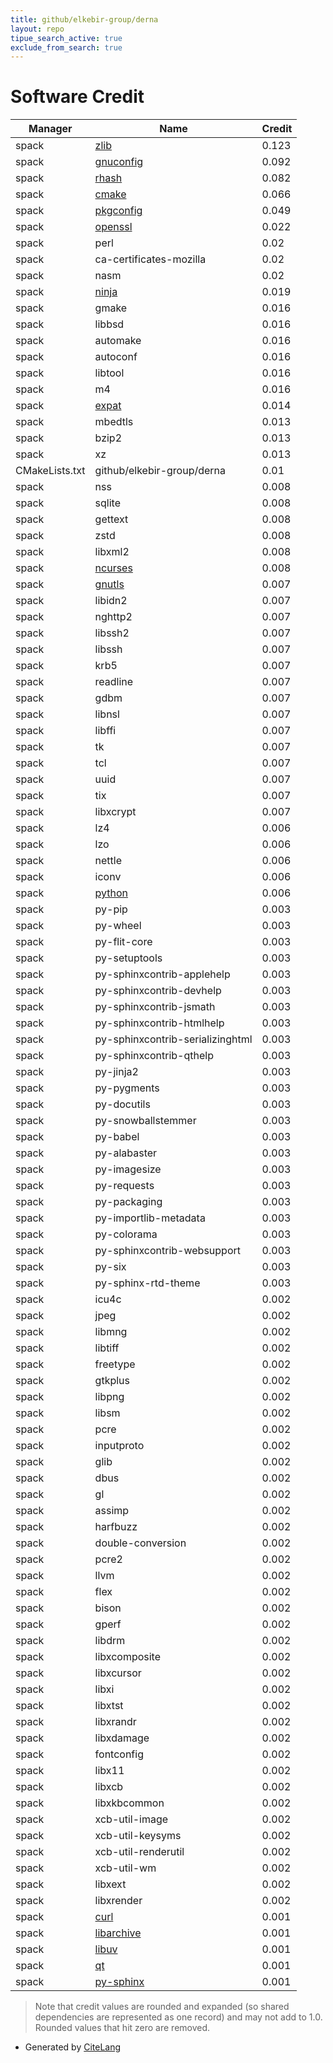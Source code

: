 ```yaml
---
title: github/elkebir-group/derna
layout: repo
tipue_search_active: true
exclude_from_search: true
---
```

# Software Credit

|Manager|Name|Credit|
|-------|----|------|
|spack|[zlib](https://zlib.net)|0.123|
|spack|[gnuconfig](https://www.gnu.org/software/config/)|0.092|
|spack|[rhash](https://sourceforge.net/projects/rhash/)|0.082|
|spack|[cmake](https://www.cmake.org)|0.066|
|spack|[pkgconfig](http://pkgconf.org/)|0.049|
|spack|[openssl](https://www.openssl.org)|0.022|
|spack|perl|0.02|
|spack|ca-certificates-mozilla|0.02|
|spack|nasm|0.02|
|spack|[ninja](https://ninja-build.org/)|0.019|
|spack|gmake|0.016|
|spack|libbsd|0.016|
|spack|automake|0.016|
|spack|autoconf|0.016|
|spack|libtool|0.016|
|spack|m4|0.016|
|spack|[expat](https://libexpat.github.io/)|0.014|
|spack|mbedtls|0.013|
|spack|bzip2|0.013|
|spack|xz|0.013|
|CMakeLists.txt|github/elkebir-group/derna|0.01|
|spack|nss|0.008|
|spack|sqlite|0.008|
|spack|gettext|0.008|
|spack|zstd|0.008|
|spack|libxml2|0.008|
|spack|[ncurses](https://invisible-island.net/ncurses/ncurses.html)|0.008|
|spack|[gnutls](https://www.gnutls.org)|0.007|
|spack|libidn2|0.007|
|spack|nghttp2|0.007|
|spack|libssh2|0.007|
|spack|libssh|0.007|
|spack|krb5|0.007|
|spack|readline|0.007|
|spack|gdbm|0.007|
|spack|libnsl|0.007|
|spack|libffi|0.007|
|spack|tk|0.007|
|spack|tcl|0.007|
|spack|uuid|0.007|
|spack|tix|0.007|
|spack|libxcrypt|0.007|
|spack|lz4|0.006|
|spack|lzo|0.006|
|spack|nettle|0.006|
|spack|iconv|0.006|
|spack|[python](https://www.python.org/)|0.006|
|spack|py-pip|0.003|
|spack|py-wheel|0.003|
|spack|py-flit-core|0.003|
|spack|py-setuptools|0.003|
|spack|py-sphinxcontrib-applehelp|0.003|
|spack|py-sphinxcontrib-devhelp|0.003|
|spack|py-sphinxcontrib-jsmath|0.003|
|spack|py-sphinxcontrib-htmlhelp|0.003|
|spack|py-sphinxcontrib-serializinghtml|0.003|
|spack|py-sphinxcontrib-qthelp|0.003|
|spack|py-jinja2|0.003|
|spack|py-pygments|0.003|
|spack|py-docutils|0.003|
|spack|py-snowballstemmer|0.003|
|spack|py-babel|0.003|
|spack|py-alabaster|0.003|
|spack|py-imagesize|0.003|
|spack|py-requests|0.003|
|spack|py-packaging|0.003|
|spack|py-importlib-metadata|0.003|
|spack|py-colorama|0.003|
|spack|py-sphinxcontrib-websupport|0.003|
|spack|py-six|0.003|
|spack|py-sphinx-rtd-theme|0.003|
|spack|icu4c|0.002|
|spack|jpeg|0.002|
|spack|libmng|0.002|
|spack|libtiff|0.002|
|spack|freetype|0.002|
|spack|gtkplus|0.002|
|spack|libpng|0.002|
|spack|libsm|0.002|
|spack|pcre|0.002|
|spack|inputproto|0.002|
|spack|glib|0.002|
|spack|dbus|0.002|
|spack|gl|0.002|
|spack|assimp|0.002|
|spack|harfbuzz|0.002|
|spack|double-conversion|0.002|
|spack|pcre2|0.002|
|spack|llvm|0.002|
|spack|flex|0.002|
|spack|bison|0.002|
|spack|gperf|0.002|
|spack|libdrm|0.002|
|spack|libxcomposite|0.002|
|spack|libxcursor|0.002|
|spack|libxi|0.002|
|spack|libxtst|0.002|
|spack|libxrandr|0.002|
|spack|libxdamage|0.002|
|spack|fontconfig|0.002|
|spack|libx11|0.002|
|spack|libxcb|0.002|
|spack|libxkbcommon|0.002|
|spack|xcb-util-image|0.002|
|spack|xcb-util-keysyms|0.002|
|spack|xcb-util-renderutil|0.002|
|spack|xcb-util-wm|0.002|
|spack|libxext|0.002|
|spack|libxrender|0.002|
|spack|[curl](https://curl.se/)|0.001|
|spack|[libarchive](https://www.libarchive.org)|0.001|
|spack|[libuv](https://libuv.org)|0.001|
|spack|[qt](https://qt.io)|0.001|
|spack|[py-sphinx](https://www.sphinx-doc.org/en/master/)|0.001|


> Note that credit values are rounded and expanded (so shared dependencies are represented as one record) and may not add to 1.0. Rounded values that hit zero are removed.


- Generated by [CiteLang](https://github.com/vsoch/citelang)
